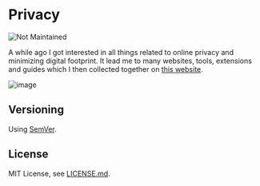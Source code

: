 # Privacy

![Not Maintained](https://img.shields.io/badge/Maintenance%20Level-Not%20Maintained-yellow.svg)

A while ago I got interested in all things related to online privacy and minimizing digital footprint. It lead me to many websites, tools, extensions and guides which I then collected together on [this website](https://qubkon.github.io/privacy/index.html).

![image](https://user-images.githubusercontent.com/6877391/49477218-88a3a980-f81c-11e8-9916-09d2109fbfa7.png)

## Versioning

Using [SemVer](http://semver.org/).

## License

MIT License, see [LICENSE.md](https://github.com/vardecab/privacy/blob/master/LICENSE).
